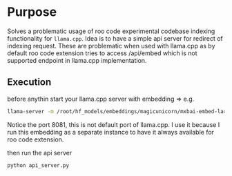 # Purpose

Solves a problematic usage of roo code experimental codebase indexing functionality for `llama.cpp`.  Idea is to have a simple api server for redirect of indexing request. 
These are problematic when used with llama.cpp as by default roo code extension tries to access /api/embed which is not supported endpoint in llama.cpp implementation.

## Execution

before anythin start your llama.cpp server with embedding => e.g. 

```bash
llama-server -m /root/hf_models/embeddings/magicunicorn/mxbai-embed-large-v1/mxbai-embed-large-v1-q8_0.gguf -c 512 --port 8081
```

Notice the port 8081, this is not default port of llama.cpp. I use it because I run this embedding as a separate instance to have it always available for roo code extension.

then run the api server

```python
python api_server.py
```
